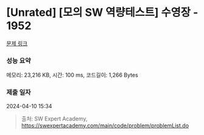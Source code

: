 # [Unrated] [모의 SW 역량테스트] 수영장 - 1952 

[문제 링크](https://swexpertacademy.com/main/code/problem/problemDetail.do?contestProbId=AV5PpFQaAQMDFAUq) 

### 성능 요약

메모리: 23,216 KB, 시간: 100 ms, 코드길이: 1,266 Bytes

### 제출 일자

2024-04-10 15:34



> 출처: SW Expert Academy, https://swexpertacademy.com/main/code/problem/problemList.do